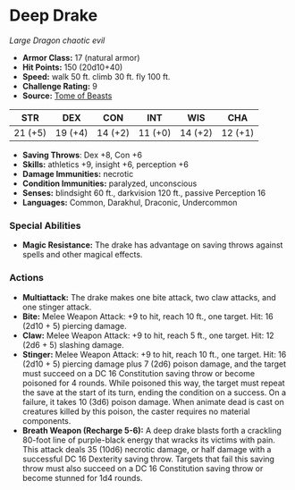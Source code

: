 # Deep Drake

*Large* *Dragon* *chaotic evil*

- **Armor Class:** 17 (natural armor)
- **Hit Points:** 150 (20d10+40)
- **Speed:** walk 50 ft. climb 30 ft. fly 100 ft.
- **Challenge Rating:** 9
- **Source:** [Tome of Beasts](https://koboldpress.com/kpstore/product/tome-of-beasts-for-5th-edition-print/)

| STR | DEX | CON | INT | WIS | CHA |
| --- | --- | --- | --- | --- | --- |
| 21 (+5) | 19 (+4) | 14 (+2) | 11 (+0) | 14 (+2) | 12 (+1) |

- **Saving Throws**: Dex +8, Con +6
- **Skills:** athletics +9, insight +6, perception +6
- **Damage Immunities:** necrotic
- **Condition Immunities:** paralyzed, unconscious
- **Senses:** blindsight 60 ft., darkvision 120 ft., passive Perception 16
- **Languages:** Common, Darakhul, Draconic, Undercommon
### Special Abilities
- **Magic Resistance:** The drake has advantage on saving throws against spells and other magical effects.
### Actions
- **Multiattack:** The drake makes one bite attack, two claw attacks, and one stinger attack.
- **Bite:** Melee Weapon Attack: +9 to hit, reach 10 ft., one target. Hit: 16 (2d10 + 5) piercing damage.
- **Claw:** Melee Weapon Attack: +9 to hit, reach 5 ft., one target. Hit: 12 (2d6 + 5) slashing damage.
- **Stinger:** Melee Weapon Attack: +9 to hit, reach 10 ft., one target. Hit: 16 (2d10 + 5) piercing damage plus 7 (2d6) poison damage, and the target must succeed on a DC 16 Constitution saving throw or become poisoned for 4 rounds. While poisoned this way, the target must repeat the save at the start of its turn, ending the condition on a success. On a failure, it takes 10 (3d6) poison damage. When animate dead is cast on creatures killed by this poison, the caster requires no material components.
- **Breath Weapon (Recharge 5-6):** A deep drake blasts forth a crackling 80-foot line of purple-black energy that wracks its victims with pain. This attack deals 35 (10d6) necrotic damage, or half damage with a successful DC 16 Dexterity saving throw. Targets that fail this saving throw must also succeed on a DC 16 Constitution saving throw or become stunned for 1d4 rounds.
